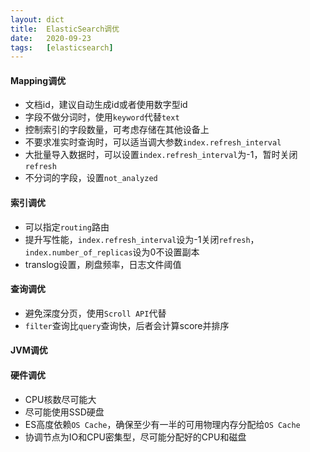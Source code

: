 ```yaml
---
layout: dict
title:  ElasticSearch调优
date:   2020-09-23
tags:   [elasticsearch]
---
```


#### Mapping调优

* 文档id，建议自动生成id或者使用数字型id
* 字段不做分词时，使用`keyword`代替`text`
* 控制索引的字段数量，可考虑存储在其他设备上
* 不要求准实时查询时，可以适当调大参数`index.refresh_interval`
* 大批量导入数据时，可以设置`index.refresh_interval`为-1，暂时关闭`refresh`
* 不分词的字段，设置`not_analyzed`

#### 索引调优

* 可以指定`routing`路由
* 提升写性能，`index.refresh_interval`设为-1关闭`refresh`，`index.number_of_replicas`设为0不设置副本
* translog设置，刷盘频率，日志文件阈值

#### 查询调优

* 避免深度分页，使用`Scroll API`代替
* `filter`查询比`query`查询快，后者会计算score并排序

#### JVM调优

#### 硬件调优

* CPU核数尽可能大
* 尽可能使用SSD硬盘
* ES高度依赖`OS Cache`，确保至少有一半的可用物理内存分配给`OS Cache`
* 协调节点为IO和CPU密集型，尽可能分配好的CPU和磁盘
